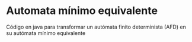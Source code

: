 # Automata mínimo equivalente

Código en java para transformar un autómata finito determinista (AFD) en su autómata mínimo equivalente
